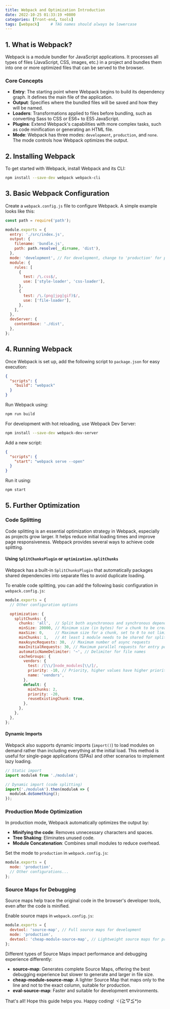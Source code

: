 ```yaml
---
title: Webpack and Optimization Introduction
date: 2022-10-25 01:33:19 +0800
categories: [front-end, tools]
tags: [webpack]     # TAG names should always be lowercase
---
```


## 1. What is Webpack?
Webpack is a module bundler for JavaScript applications. It processes all types of files (JavaScript, CSS, images, etc.) in a project and bundles them into one or more optimized files that can be served to the browser.

### Core Concepts
- **Entry**: The starting point where Webpack begins to build its dependency graph. It defines the main file of the application.
- **Output**: Specifies where the bundled files will be saved and how they will be named.
- **Loaders**: Transformations applied to files before bundling, such as converting Sass to CSS or ES6+ to ES5 JavaScript.
- **Plugins**: Extend Webpack's capabilities with more complex tasks, such as code minification or generating an HTML file.
- **Mode**: Webpack has three modes: `development`, `production`, and `none`. The mode controls how Webpack optimizes the output.

## 2. Installing Webpack
To get started with Webpack, install Webpack and its CLI:

```bash
npm install --save-dev webpack webpack-cli
```

## 3. Basic Webpack Configuration
Create a `webpack.config.js` file to configure Webpack. A simple example looks like this:

```javascript
const path = require('path');

module.exports = {
  entry: './src/index.js',
  output: {
    filename: 'bundle.js',
    path: path.resolve(__dirname, 'dist'),
  },
  mode: 'development', // For development, change to 'production' for production build
  module: {
    rules: [
      {
        test: /\.css$/,
        use: ['style-loader', 'css-loader'],
      },
      {
        test: /\.(png|jpg|gif)$/,
        use: ['file-loader'],
      },
    ],
  },
  devServer: {
    contentBase: './dist',
  },
};
```

## 4. Running Webpack
Once Webpack is set up, add the following script to `package.json` for easy execution:

```json
{
  "scripts": {
    "build": "webpack"
  }
}
```

Run Webpack using:

```bash
npm run build
```

For development with hot reloading, use Webpack Dev Server:

```bash
npm install --save-dev webpack-dev-server
```

Add a new script:

```json
{
  "scripts": {
    "start": "webpack serve --open"
  }
}
```

Run it using:

```bash
npm start
```

## 5. Further Optimization

### Code Splitting
Code splitting is an essential optimization strategy in Webpack, especially as projects grow larger. It helps reduce initial loading times and improve page responsiveness. Webpack provides several ways to achieve code splitting.

#### Using `SplitChunksPlugin` or `optimization.splitChunks`

Webpack has a built-in `SplitChunksPlugin` that automatically packages shared dependencies into separate files to avoid duplicate loading.

To enable code splitting, you can add the following basic configuration in `webpack.config.js`:

```javascript
module.exports = {
  // Other configuration options

  optimization: {
    splitChunks: {
      chunks: 'all',  // Split both asynchronous and synchronous dependencies
      minSize: 20000, // Minimum size (in bytes) for a chunk to be created
      maxSize: 0,     // Maximum size for a chunk, set to 0 to not limit
      minChunks: 1,   // At least 1 module needs to be shared for splitting
      maxAsyncRequests: 30,  // Maximum number of async requests
      maxInitialRequests: 30, // Maximum parallel requests for entry points
      automaticNameDelimiter: '~', // Delimiter for file names
      cacheGroups: {
        vendors: {
          test: /[\\/]node_modules[\\/]/,
          priority: -10, // Priority, higher values have higher priority
          name: 'vendors',
        },
        default: {
          minChunks: 2,
          priority: -20,
          reuseExistingChunk: true,
        },
      },
    },
  },
};

```

#### Dynamic Imports
Webpack also supports dynamic imports (`import()`) to load modules on demand rather than including everything at the initial load. This method is useful for single-page applications (SPAs) and other scenarios to implement lazy loading.

```javascript
// Static import
import moduleA from './moduleA';

// Dynamic import (code splitting)
import('./moduleA').then(moduleA => {
  moduleA.doSomething();
});
```

### Production Mode Optimization
In production mode, Webpack automatically optimizes the output by:
- **Minifying the code**: Removes unnecessary characters and spaces.
- **Tree Shaking**: Eliminates unused code.
- **Module Concatenation**: Combines small modules to reduce overhead.

Set the mode to `production` in `webpack.config.js`:

```javascript
module.exports = {
  mode: 'production',
  // Other configurations...
};
```

### Source Maps for Debugging
Source maps help trace the original code in the browser's developer tools, even after the code is minified.

Enable source maps in `webpack.config.js`:

```javascript
module.exports = {
  devtool: 'source-map', // Full source maps for development
  mode: 'production',
  devtool: 'cheap-module-source-map', // Lightweight source maps for production
};
```

Different types of Source Maps impact performance and debugging experience differently:

- **source-map**: Generates complete Source Maps, offering the best debugging experience but slower to generate and larger in file size.
- **cheap-module-source-map**: A lighter Source Map that maps only to the line and not to the exact column, suitable for production.
- **eval-source-map**: Faster and suitable for development environments.


That's all! Hope this guide helps you. Happy coding! ヾ(≧▽≦*)o



